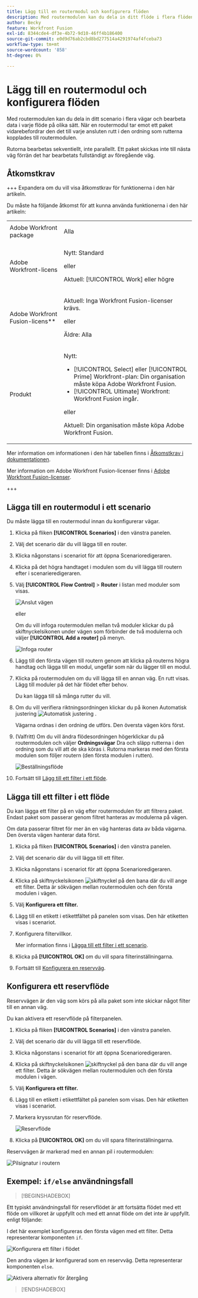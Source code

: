 ```yaml
---
title: Lägg till en routermodul och konfigurera flöden
description: Med routermodulen kan du dela in ditt flöde i flera flöden och bearbeta data i varje flöde på olika sätt. När en routermodul tar emot ett paket vidarebefordrar den till varje ansluten rutt i den ordning som rutterna kopplades till routermodulen.
author: Becky
feature: Workfront Fusion
exl-id: 8344cde4-df3e-4b72-9d10-46ff4b186400
source-git-commit: e0d9d76ab2cbd8bd277514a4291974af4fceba73
workflow-type: tm+mt
source-wordcount: '858'
ht-degree: 0%

---
```


# Lägg till en routermodul och konfigurera flöden

Med routermodulen kan du dela in ditt scenario i flera vägar och bearbeta data i varje flöde på olika sätt. När en routermodul tar emot ett paket vidarebefordrar den det till varje ansluten rutt i den ordning som rutterna kopplades till routermodulen.

Rutorna bearbetas sekventiellt, inte parallellt. Ett paket skickas inte till nästa väg förrän det har bearbetats fullständigt av föregående väg.


## Åtkomstkrav

+++ Expandera om du vill visa åtkomstkrav för funktionerna i den här artikeln.

Du måste ha följande åtkomst för att kunna använda funktionerna i den här artikeln:

<table style="table-layout:auto">
 <col> 
 <col> 
 <tbody> 
  <tr> 
   <td role="rowheader">Adobe Workfront package</td> 
   <td> <p>Alla</p> </td> 
  </tr> 
  <tr data-mc-conditions=""> 
   <td role="rowheader">Adobe Workfront-licens</td> 
   <td> <p>Nytt: Standard</p><p>eller</p><p>Aktuell: [!UICONTROL Work] eller högre</p> </td> 
  </tr> 
  <tr> 
   <td role="rowheader">Adobe Workfront Fusion-licens**</td> 
   <td>
   <p>Aktuell: Inga Workfront Fusion-licenser krävs.</p>
   <p>eller</p>
   <p>Äldre: Alla </p>
   </td> 
  </tr> 
  <tr> 
   <td role="rowheader">Produkt</td> 
   <td>
   <p>Nytt:</p> <ul><li>[!UICONTROL Select] eller [!UICONTROL Prime] Workfront-plan: Din organisation måste köpa Adobe Workfront Fusion.</li><li>[!UICONTROL Ultimate] Workfront: Workfront Fusion ingår.</li></ul>
   <p>eller</p>
   <p>Aktuell: Din organisation måste köpa Adobe Workfront Fusion.</p>
   </td> 
  </tr>
 </tbody> 
</table>

Mer information om informationen i den här tabellen finns i [Åtkomstkrav i dokumentationen](/help/workfront-fusion/references/licenses-and-roles/access-level-requirements-in-documentation.md).

Mer information om Adobe Workfront Fusion-licenser finns i [Adobe Workfront Fusion-licenser](/help/workfront-fusion/set-up-and-manage-workfront-fusion/licensing-operations-overview/license-automation-vs-integration.md).

+++

## Lägga till en routermodul i ett scenario

Du måste lägga till en routermodul innan du konfigurerar vägar.

1. Klicka på fliken **[!UICONTROL Scenarios]** i den vänstra panelen.
1. Välj det scenario där du vill lägga till en router.
1. Klicka någonstans i scenariot för att öppna Scenarioredigeraren.
1. Klicka på det högra handtaget i modulen som du vill lägga till routern efter i scenarieredigeraren.
1. Välj **[!UICONTROL Flow Control]** > **Router** i listan med moduler som visas.

   ![Anslut vägen](assets/connect-the-router-350x108.png)

   eller

   Om du vill infoga routermodulen mellan två moduler klickar du på skiftnyckelsikonen under vägen som förbinder de två modulerna och väljer **[!UICONTROL Add a router]** på menyn.

   ![Infoga router](assets/insert-router-350x191.png)
1. Lägg till den första vägen till routern genom att klicka på routerns högra handtag och lägga till en modul, ungefär som när du lägger till en modul.
1. Klicka på routermodulen om du vill lägga till en annan väg. En rutt visas. Lägg till moduler på det här flödet efter behov.

   Du kan lägga till så många rutter du vill.

1. Om du vill verifiera riktningsordningen klickar du på ikonen Automatisk justering ![Automatisk justering](assets/auto-align.png) .

   Vägarna ordnas i den ordning de utförs. Den översta vägen körs först.

1. (Valfritt) Om du vill ändra flödesordningen högerklickar du på routermodulen och väljer **Ordningsvägar** Dra och släpp rutterna i den ordning som du vill att de ska köras i. Rutorna markeras med den första modulen som följer routern (den första modulen i rutten).

   ![Beställningsflöde](assets/order-routes.png)

1. Fortsätt till [Lägg till ett filter i ett flöde](#add-a-filter-to-a-route).

## Lägga till ett filter i ett flöde

Du kan lägga ett filter på en väg efter routermodulen för att filtrera paket. Endast paket som passerar genom filtret hanteras av modulerna på vägen.

Om data passerar filtret för mer än en väg hanteras data av båda vägarna. Den översta vägen hanterar data först.

1. Klicka på fliken **[!UICONTROL Scenarios]** i den vänstra panelen.
1. Välj det scenario där du vill lägga till ett filter.
1. Klicka någonstans i scenariot för att öppna Scenarioredigeraren.
1. Klicka på skiftnyckelsikonen ![skiftnyckel](assets/wrench-icon.png) på den bana där du vill ange ett filter. Detta är sökvägen mellan routermodulen och den första modulen i vägen.
1. Välj **Konfigurera ett filter.**
1. Lägg till en etikett i etikettfältet på panelen som visas. Den här etiketten visas i scenariot.
1. Konfigurera filtervillkor.

   Mer information finns i [Lägga till ett filter i ett scenario](/help/workfront-fusion/create-scenarios/add-modules/add-a-filter-to-a-scenario.md).

1. Klicka på **[!UICONTROL OK]** om du vill spara filterinställningarna.

1. Fortsätt till [Konfigurera en reservväg](#configure-a-fallback-route).

## Konfigurera ett reservflöde

Reservvägen är den väg som körs på alla paket som inte skickar något filter till en annan väg.

Du kan aktivera ett reservflöde på filterpanelen.

1. Klicka på fliken **[!UICONTROL Scenarios]** i den vänstra panelen.
1. Välj det scenario där du vill lägga till ett reservflöde.
1. Klicka någonstans i scenariot för att öppna Scenarioredigeraren.
1. Klicka på skiftnyckelsikonen ![skiftnyckel](assets/wrench-icon.png) på den bana där du vill ange ett filter. Detta är sökvägen mellan routermodulen och den första modulen i vägen.
1. Välj **Konfigurera ett filter.**
1. Lägg till en etikett i etikettfältet på panelen som visas. Den här etiketten visas i scenariot.
1. Markera kryssrutan för reservflöde.

   ![Reservflöde](assets/fallback-route-350x260.png)

1. Klicka på **[!UICONTROL OK]** om du vill spara filterinställningarna.

Reservvägen är markerad med en annan pil i routermodulen:

![Pilsignatur i routern](assets/arrow-sign-in-router-module-350x361.png)

## Exempel: `if/else` användningsfall

>[!BEGINSHADEBOX]

Ett typiskt användningsfall för reservflödet är att fortsätta flödet med ett flöde om villkoret är uppfyllt och med ett annat flöde om det inte är uppfyllt. enligt följande:

I det här exemplet konfigureras den första vägen med ett filter. Detta representerar komponenten `if`.

![Konfigurera ett filter i flödet](assets/set-up-a-filter-2-350x242.png)

Den andra vägen är konfigurerad som en reservväg. Detta representerar komponenten `else`.

![Aktivera alternativ för återgång](assets/enable-fallback-route-option-350x238.png)

>[!ENDSHADEBOX]
